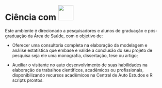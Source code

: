 <h1> Ciência com <img src="fa-r-project.svg" width="50" height="50"> </h1>

Este ambiente é direcionado a pesquisadores e alunos de graduação e pós-graduação da Área de Saúde, com o objetivo de:

* Oferecer uma consultoria completa na elaboração da modelagem e análise estatística que embase e valide a conclusão do seu projeto de pesquisa seja ele uma monografia, dissertação, tese ou artigo;

* Auxiliar o visitante no auto desenvolvimento de suas habilidades na elaboração de trabalhos científicos, acadêmicos ou profissionais, disponibilizando recursos acadêmicos na Central de Auto Estudos e R scripts prontos.
